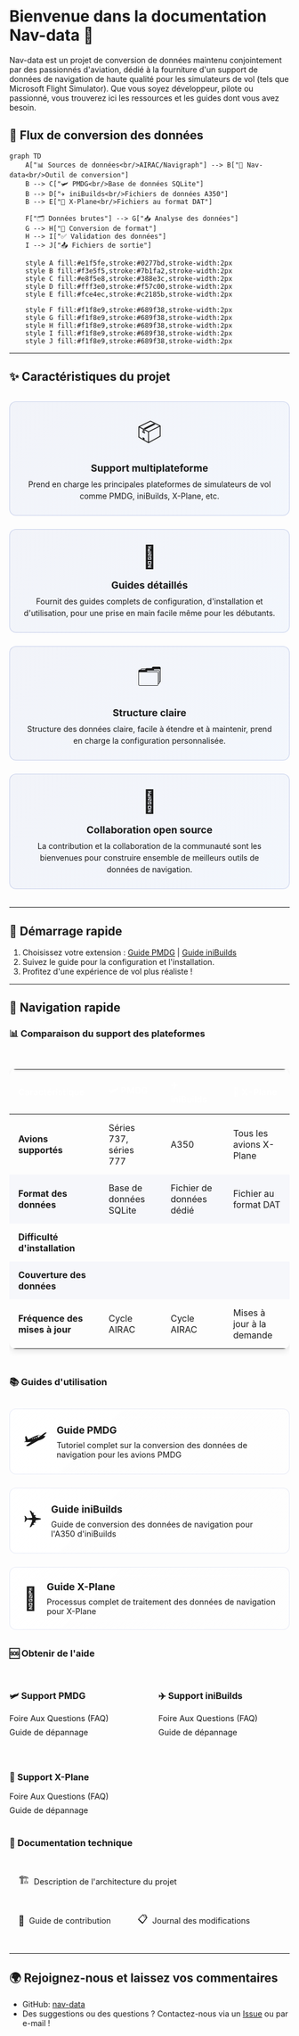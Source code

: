 # Bienvenue dans la documentation Nav-data 🚀

Nav-data est un projet de conversion de données maintenu conjointement par des passionnés d'aviation, dédié à la fourniture d'un support de données de navigation de haute qualité pour les simulateurs de vol (tels que Microsoft Flight Simulator). Que vous soyez développeur, pilote ou passionné, vous trouverez ici les ressources et les guides dont vous avez besoin.

## 🔄 Flux de conversion des données

```mermaid
graph TD
    A["📊 Sources de données<br/>AIRAC/Navigraph"] --> B["🔄 Nav-data<br/>Outil de conversion"]
    B --> C["🛩️ PMDG<br/>Base de données SQLite"]
    B --> D["✈️ iniBuilds<br/>Fichiers de données A350"]
    B --> E["🛫 X-Plane<br/>Fichiers au format DAT"]
    
    F["🗂️ Données brutes"] --> G["📥 Analyse des données"]
    G --> H["🔧 Conversion de format"]
    H --> I["✅ Validation des données"]
    I --> J["📤 Fichiers de sortie"]
    
    style A fill:#e1f5fe,stroke:#0277bd,stroke-width:2px
    style B fill:#f3e5f5,stroke:#7b1fa2,stroke-width:2px
    style C fill:#e8f5e8,stroke:#388e3c,stroke-width:2px
    style D fill:#fff3e0,stroke:#f57c00,stroke-width:2px
    style E fill:#fce4ec,stroke:#c2185b,stroke-width:2px
    
    style F fill:#f1f8e9,stroke:#689f38,stroke-width:2px
    style G fill:#f1f8e9,stroke:#689f38,stroke-width:2px
    style H fill:#f1f8e9,stroke:#689f38,stroke-width:2px
    style I fill:#f1f8e9,stroke:#689f38,stroke-width:2px
    style J fill:#f1f8e9,stroke:#689f38,stroke-width:2px
```

---

## ✨ Caractéristiques du projet

<div class="feature-grid">
  <div class="feature-card">
    <div class="feature-icon">📦</div>
    <h3>Support multiplateforme</h3>
    <p>Prend en charge les principales plateformes de simulateurs de vol comme PMDG, iniBuilds, X-Plane, etc.</p>
  </div>
  
  <div class="feature-card">
    <div class="feature-icon">🛫</div>
    <h3>Guides détaillés</h3>
    <p>Fournit des guides complets de configuration, d'installation et d'utilisation, pour une prise en main facile même pour les débutants.</p>
  </div>
  
  <div class="feature-card">
    <div class="feature-icon">🗂️</div>
    <h3>Structure claire</h3>
    <p>Structure des données claire, facile à étendre et à maintenir, prend en charge la configuration personnalisée.</p>
  </div>
  
  <div class="feature-card">
    <div class="feature-icon">🤝</div>
    <h3>Collaboration open source</h3>
    <p>La contribution et la collaboration de la communauté sont les bienvenues pour construire ensemble de meilleurs outils de données de navigation.</p>
  </div>
</div>

<style>
.feature-grid {
  display: grid;
  grid-template-columns: repeat(auto-fit, minmax(250px, 1fr));
  gap: 1.5rem;
  margin: 2rem 0;
}

.feature-card {
  background: linear-gradient(135deg, rgba(30, 64, 175, 0.05), rgba(59, 130, 246, 0.05));
  border: 1px solid rgba(30, 64, 175, 0.2);
  border-radius: 12px;
  padding: 1.5rem;
  text-align: center;
  transition: all 0.3s ease;
}

.feature-card:hover {
  transform: translateY(-5px);
  box-shadow: 0 10px 25px rgba(30, 64, 175, 0.15);
  border-color: rgba(30, 64, 175, 0.3);
}

.feature-icon {
  font-size: 2.5rem;
  margin-bottom: 1rem;
  display: block;
}

.feature-card h3 {
  color: var(--vp-c-brand-1);
  margin: 0.5rem 0;
  font-size: 1.1rem;
}

.feature-card p {
  color: var(--vp-c-text-2);
  margin: 0;
  line-height: 1.5;
}
</style>

---

## 🚀 Démarrage rapide
1. Choisissez votre extension : [Guide PMDG](/PMDG/guide/index) | [Guide iniBuilds](/iniBuilds/guide/index)
2. Suivez le guide pour la configuration et l'installation.
3. Profitez d'une expérience de vol plus réaliste !

---

## 🧭 Navigation rapide

### 📊 Comparaison du support des plateformes

<div class="comparison-table">
  <table>
    <thead>
      <tr>
        <th>Caractéristique</th>
        <th>🛩️ PMDG</th>
        <th>✈️ iniBuilds</th>
        <th>🛫 X-Plane</th>
      </tr>
    </thead>
    <tbody>
      <tr>
        <td><strong>Avions supportés</strong></td>
        <td>Séries 737, séries 777</td>
        <td>A350</td>
        <td>Tous les avions X-Plane</td>
      </tr>
      <tr>
        <td><strong>Format des données</strong></td>
        <td>Base de données SQLite</td>
        <td>Fichier de données dédié</td>
        <td>Fichier au format DAT</td>
      </tr>
      <tr>
        <td><strong>Difficulté d'installation</strong></td>
        <td><StatusBadge type="warning" text="Moyenne" icon="⚠️" /></td>
        <td><StatusBadge type="success" text="Simple" icon="✅" /></td>
        <td><StatusBadge type="error" text="Complexe" icon="🔴" /></td>
      </tr>
      <tr>
        <td><strong>Couverture des données</strong></td>
        <td><StatusBadge type="success" text="Complète" icon="✅" /></td>
        <td><StatusBadge type="success" text="Complète" icon="✅" /></td>
        <td><StatusBadge type="warning" text="Partielle" icon="⚠️" /></td>
      </tr>
      <tr>
        <td><strong>Fréquence des mises à jour</strong></td>
        <td>Cycle AIRAC</td>
        <td>Cycle AIRAC</td>
        <td>Mises à jour à la demande</td>
      </tr>
    </tbody>
  </table>
</div>

### 📚 Guides d'utilisation
<div class="guide-links">
  <a href="/PMDG/guide/index" class="guide-link pmdg">
    <div class="guide-icon">🛩️</div>
    <div class="guide-content">
      <h3>Guide PMDG</h3>
      <p>Tutoriel complet sur la conversion des données de navigation pour les avions PMDG</p>
    </div>
  </a>
  
  <a href="/iniBuilds/guide/index" class="guide-link inibuilds">
    <div class="guide-icon">✈️</div>
    <div class="guide-content">
      <h3>Guide iniBuilds</h3>
      <p>Guide de conversion des données de navigation pour l'A350 d'iniBuilds</p>
    </div>
  </a>
  
  <a href="/X-Plane/guide/index" class="guide-link xplane">
    <div class="guide-icon">🛫</div>
    <div class="guide-content">
      <h3>Guide X-Plane</h3>
      <p>Processus complet de traitement des données de navigation pour X-Plane</p>
    </div>
  </a>
</div>

### 🆘 Obtenir de l'aide
<div class="help-section">
  <div class="help-category">
    <h4>🛩️ Support PMDG</h4>
    <ul>
      <li><a href="/PMDG/faq">Foire Aux Questions (FAQ)</a></li>
      <li><a href="/PMDG/troubleshooting">Guide de dépannage</a></li>
    </ul>
  </div>
  
  <div class="help-category">
    <h4>✈️ Support iniBuilds</h4>
    <ul>
      <li><a href="/iniBuilds/faq">Foire Aux Questions (FAQ)</a></li>
      <li><a href="/iniBuilds/troubleshooting">Guide de dépannage</a></li>
    </ul>
  </div>
  
  <div class="help-category">
    <h4>🛫 Support X-Plane</h4>
    <ul>
      <li><a href="/X-Plane/faq">Foire Aux Questions (FAQ)</a></li>
      <li><a href="/X-Plane/troubleshooting">Guide de dépannage</a></li>
    </ul>
  </div>
</div>

### 🔧 Documentation technique
<div class="tech-links">
  <a href="/iniBuilds/architecture" class="tech-link">
    <span class="tech-icon">🏗️</span>
    <span>Description de l'architecture du projet</span>
  </a>
  <a href="/iniBuilds/contributing" class="tech-link">
    <span class="tech-icon">🤝</span>
    <span>Guide de contribution</span>
  </a>
  <a href="/iniBuilds/changelog" class="tech-link">
    <span class="tech-icon">📋</span>
    <span>Journal des modifications</span>
  </a>
</div>

<style>
.comparison-table {
  margin: 2rem 0;
  overflow-x: auto;
}

.comparison-table table {
  width: 100%;
  border-collapse: collapse;
  border-radius: 12px;
  overflow: hidden;
  box-shadow: 0 4px 12px rgba(0, 0, 0, 0.1);
}

.comparison-table th {
  background: linear-gradient(135deg, var(--vp-c-brand-1), var(--aviation-sky));
  color: white;
  padding: 1rem;
  text-align: left;
  font-weight: 600;
}

.comparison-table td {
  padding: 0.875rem 1rem;
  border-bottom: 1px solid var(--vp-c-divider-light);
}

.comparison-table tr:nth-child(even) {
  background: rgba(30, 64, 175, 0.03);
}

.difficulty {
  padding: 0.25rem 0.5rem;
  border-radius: 16px;
  font-size: 0.75rem;
  font-weight: 600;
}

.difficulty.easy {
  background: #dcfce7;
  color: #166534;
}

.difficulty.medium {
  background: #fef3c7;
  color: #92400e;
}

.difficulty.hard {
  background: #fee2e2;
  color: #991b1b;
}

.status {
  padding: 0.25rem 0.5rem;
  border-radius: 16px;
  font-size: 0.75rem;
  font-weight: 600;
}

.status.complete {
  background: #dcfce7;
  color: #166534;
}

.status.partial {
  background: #fef3c7;
  color: #92400e;
}

.guide-links {
  display: grid;
  grid-template-columns: repeat(auto-fit, minmax(280px, 1fr));
  gap: 1.5rem;
  margin: 2rem 0;
}

.guide-link {
  display: flex;
  align-items: center;
  padding: 1.5rem;
  background: linear-gradient(135deg, rgba(255, 255, 255, 0.8), rgba(255, 255, 255, 0.4));
  border: 1px solid rgba(30, 64, 175, 0.1);
  border-radius: 12px;
  text-decoration: none;
  transition: all 0.3s ease;
  backdrop-filter: blur(10px);
}

.guide-link:hover {
  transform: translateY(-3px);
  box-shadow: 0 12px 24px rgba(30, 64, 175, 0.15);
  border-color: rgba(30, 64, 175, 0.3);
}

.guide-icon {
  font-size: 2.5rem;
  margin-right: 1rem;
}

.guide-content h3 {
  margin: 0 0 0.5rem 0;
  color: var(--vp-c-brand-1);
  font-size: 1.1rem;
}

.guide-content p {
  margin: 0;
  color: var(--vp-c-text-2);
  font-size: 0.9rem;
}

.help-section {
  display: grid;
  grid-template-columns: repeat(auto-fit, minmax(200px, 1fr));
  gap: 2rem;
  margin: 2rem 0;
}

.help-category h4 {
  color: var(--vp-c-brand-1);
  margin-bottom: 1rem;
  font-size: 1rem;
}

.help-category ul {
  list-style: none;
  padding: 0;
  margin: 0;
}

.help-category li {
  margin-bottom: 0.5rem;
}

.help-category a {
  color: var(--vp-c-text-2);
  text-decoration: none;
  font-size: 0.9rem;
  transition: color 0.2s ease;
}

.help-category a:hover {
  color: var(--vp-c-brand-1);
}

.tech-links {
  display: flex;
  flex-wrap: wrap;
  gap: 1rem;
  margin: 2rem 0;
}

.tech-link {
  display: flex;
  align-items: center;
  gap: 0.5rem;
  padding: 0.75rem 1rem;
  background: var(--vp-c-bg-soft);
  border: 1px solid var(--vp-c-divider);
  border-radius: 8px;
  text-decoration: none;
  color: var(--vp-c-text-1);
  transition: all 0.2s ease;
  font-size: 0.9rem;
}

.tech-link:hover {
  background: var(--vp-c-brand-soft);
  border-color: var(--vp-c-brand-1);
  color: var(--vp-c-brand-1);
}

.tech-icon {
  font-size: 1.1rem;
}
</style>

---

## 🌍 Rejoignez-nous et laissez vos commentaires
- GitHub: [nav-data](https://github.com/nav-data)
- Des suggestions ou des questions ? Contactez-nous via un [Issue](https://github.com/nav-data/nav-data/issues) ou par e-mail !